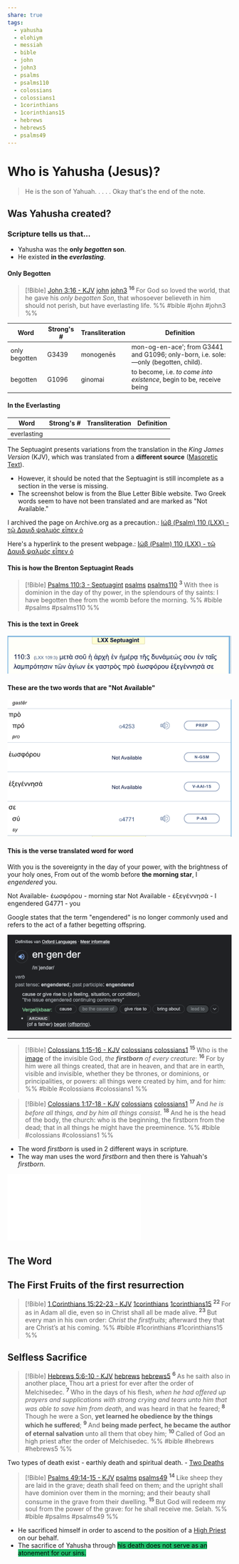 ```yaml
---
share: true
tags:
  - yahusha
  - elohiym
  - messiah
  - bible
  - john
  - john3
  - psalms
  - psalms110
  - colossians
  - colossians1
  - 1corinthians
  - 1corinthians15
  - hebrews
  - hebrews5
  - psalms49
---
```



# Who is Yahusha (Jesus)?

> He is the son of Yahuah.
> .
> .
> .
> .
>  Okay that's the end of the note.


## Was Yahusha created?

### Scripture tells us that...
- Yahusha was the **only *begotten* son**.
- He existed **in the *everlasting***.

#### Only Begotten

> [!Bible] [John 3:16 - KJV](https://bible-api.com/john+3:16?translation=kjv) [john](john.md#) [john3](john3.md#)
>  <sup> **16** </sup>For God so loved the world, that he gave his *only begotten Son*, that whosoever believeth in him should not perish, but have everlasting life.
 %% #bible #john #john3 %%

|Word|Strong's #|Transliteration|Definition|
|----|----|----|----|
|only begotten|G3439|monogenēs|mon-og-en-ace'; from G3441 and G1096; only-born, i.e. sole:—only (begotten, child).|
|begotten|G1096|ginomai|to become, i.e. *to come into existence*, begin to be, receive being|

#### In the Everlasting

|Word|Strong's #|Transliteration|Definition|
|----|----|----|----|
|everlasting||||

The Septuagint presents variations from the translation in the *King James Version* (KJV), which was translated from a **different source** ([Masoretic Text](../Timelines/Events.md#)).
- However, it should be noted that the Septuagint is still incomplete as a section in the verse is missing.
- The screenshot below is from the Blue Letter Bible website. Two Greek words seem to have not been translated and are marked as "Not Available."

I archived the page on Archive.org as a precaution.:
[Ιώβ (Psalm) 110 (LXX) - τῷ Δαυιδ ψαλμός εἶπεν ὁ](https://web.archive.org/web/20230703072413/https://www.blueletterbible.org/lxx/psa/110/1/t_concl_588003)

Here's a hyperlink to the present webpage.: 
[Ιώβ (Psalm) 110 (LXX) - τῷ Δαυιδ ψαλμός εἶπεν ὁ](https://www.blueletterbible.org/lxx/psa/110/1/t_concl_588003)

#### This is how the Brenton Septuagint Reads
> [!Bible] [Psalms 110:3 - Septuagint](http://qbible.com/brenton-septuagint/psalms/110.html) [psalms](psalms.md#) [psalms110](psalms110.md#)
>  <sup> **3** </sup>With thee is dominion in the day of thy power, in the splendours of thy saints: I have begotten thee from the womb before the morning.
 %% #bible #psalms #psalms110 %%
#### This is the text in Greek
![Pasted image 20230703031243.png](./Img/Pasted%20image%2020230703031243.png#)

#### These are the two words that are "Not Available"
![Pasted image 20230703031327.png](./Img/Pasted%20image%2020230703031327.png#)

#### This is the verse translated word for word

With you is the sovereignty in the day of your power, with the brightness of your holy ones, From out of the womb before **the morning star**, I *engendered* you.

Not Available- ἑωσφόρου - morning star
Not Available - ἐξεγέννησά - I engendered
G4771 - you

Google states that the term "engendered" is no longer commonly used and refers to the act of a father begetting offspring.

![Pasted image 20230703034419.png](./Img/Pasted%20image%2020230703034419.png#)

---

> [!Bible] [Colossians 1:15-16 - KJV](https://bible-api.com/col+1:15-16?translation=kjv) [colossians](colossians.md#) [colossians1](colossians1.md#)
>  <sup> **15** </sup>Who is the [image](image.md#) of the invisible God, *the **firstborn** of every creature*: <sup> **16** </sup>For by him were all things created, that are in heaven, and that are in earth, visible and invisible, whether they be thrones, or dominions, or principalities, or powers: all things were created by him, and for him:
 %% #bible #colossians #colossians1 %%

> [!Bible] [Colossians 1:17-18 - KJV](https://bible-api.com/col+1:17-18?translation=kjv) [colossians](colossians.md#) [colossians1](colossians1.md#)
>  <sup> **17** </sup>And *he is before all things, and by him all things consist*. <sup> **18** </sup>And he is the head of the body, the church: who is the beginning, the firstborn from the dead; that in all things he might have the preeminence.
 %% #bible #colossians #colossians1 %%

- The word *firstborn* is used in 2 different ways in scripture.
- The way man uses the word *firstborn* and then there is Yahuah's *firstborn*.

![Firstborn](./Firstborn.canvas.md#)

## The Word


## The First Fruits of the first resurrection

> [!Bible] [1 Corinthians 15:22-23 - KJV](https://bible-api.com/1corin+15:22-23?translation=kjv) [1corinthians](1corinthians.md#) [1corinthians15](1corinthians15.md#)
>  <sup> **22** </sup>For as in Adam all die, even so in Christ shall all be made alive. <sup> **23** </sup>But every man in his own order: *Christ the firstfruits*; afterward they that are Christ’s at his coming.
 %% #bible #1corinthians #1corinthians15 %%


## Selfless Sacrifice

> [!Bible] [Hebrews 5:6-10 - KJV](https://bible-api.com/HEBREWS+5:6-10?translation=kjv) [hebrews](hebrews.md#) [hebrews5](hebrews5.md#)
>  <sup> **6** </sup>As he saith also in another place, Thou art a priest for ever after the order of Melchisedec. <sup> **7** </sup>Who in the days of his flesh, *when he had offered up prayers and supplications with strong crying and tears unto him that was able to save him from death*, and was heard in that he feared; <sup> **8** </sup>Though he were a Son, **yet learned he obedience by the things which he suffered**; <sup> **9** </sup>And **being made perfect, he became the author of eternal salvation** unto all them that obey him; <sup> **10** </sup>Called of God an high priest after the order of Melchisedec.
 %% #bible #hebrews #hebrews5 %%

Two types of death exist - earthly death and spiritual death. - [Two Deaths](Two%20Deaths.md#)

> [!Bible] [Psalms 49:14-15 - KJV](https://bible-api.com/psa+49:14-15?translation=kjv) [psalms](psalms.md#) [psalms49](psalms49.md#)
>  <sup> **14** </sup>Like sheep they are laid in the grave; death shall feed on them; and the upright shall have dominion over them in the morning; and their beauty shall consume in the grave from their dwelling. <sup> **15** </sup>But God will redeem my soul from the power of the grave: for he shall receive me. Selah.
 %% #bible #psalms #psalms49 %%

- He sacrificed himself in order to ascend to the position of a [High Priest](../Law/Priesthood.md#high-priest) on our behalf.
- The sacrifice of Yahusha through <mark style='background:#20bf6b'>his death does not serve as an atonement for our sins.</mark>
